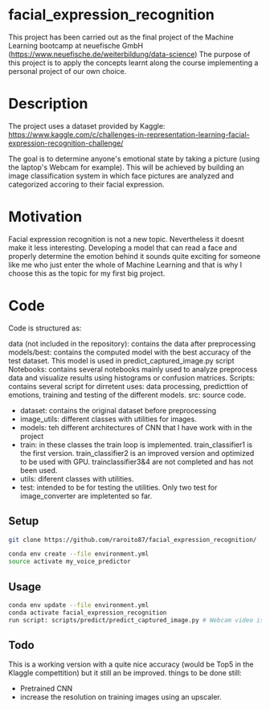 # facial_expression_recognition
This project has been carried out as the final project of the Machine Learning bootcamp at neuefische GmbH (https://www.neuefische.de/weiterbildung/data-science)
The purpose of this project is to apply the concepts learnt along the course implementing a personal project of our own choice.

# Description
The project uses a dataset provided by Kaggle: https://www.kaggle.com/c/challenges-in-representation-learning-facial-expression-recognition-challenge/

The goal is to determine anyone's emotional state by taking a picture (using the laptop's Webcam for example). This will be achieved by building an image classification system in which face pictures are analyzed and categorized accoring to their facial expression.

# Motivation

Facial expression recognition is not a new topic. Nevertheless it doesnt make it less interesting. Developing a model that can read a face and properly determine the emotion behind it sounds quite exciting for someone like me who just enter the whole of Machine Learning and that is why I choose this as the topic for my first big project.

# Code

Code is structured as:

data (not included in the repository): contains the data after preprocessing
models/best: contains the computed model with the best accuracy of the test dataset. This model is used in predict_captured_image.py script
Notebooks: contains several notebooks mainly used to analyze preprocess data and  visualize results using histograms or confusion matrices. 
Scripts: contains several script for dirretent uses: data processing, predicttion of emotions, training and testing of the different models.
src: source code.
  - dataset: contains the original dataset before preprocessing
  - image_utils: different classes with utilities for images.
  - models: teh different architectures of CNN that I have work with in the project
  - train: in these classes the train loop is implemented. train_classifier1 is the first version. train_classifier2 is an improved version and optimized to be used with GPU. trainclassifier3&4 are not completed and has not been used.
  - utils: diferent classes with utilities.
  - test: intended to be for testing the utilities. Only two test for image_converter are impletented so far.
  

## Setup

```sh
git clone https://github.com/raroito87/facial_expression_recognition/
```

```sh
conda env create --file environment.yml
source activate my_voice_predictor
```

## Usage

```sh
conda env update --file environment.yml
conda activate facial_expression_recognition
run script: scripts/predict/predict_captured_image.py # Webcam video is displayed. The face should centered in the red rectangle. Fill the rectangle as much as possible (the face should be as big as posible in the image). Press 'Space'.
```

## Todo

This is a working version with a quite nice accuracy (would be Top5 in the Klaggle compettition) but it still an be improved.
things to be done still:
- Pretrained CNN
- increase the resolution on training images using an upscaler.
